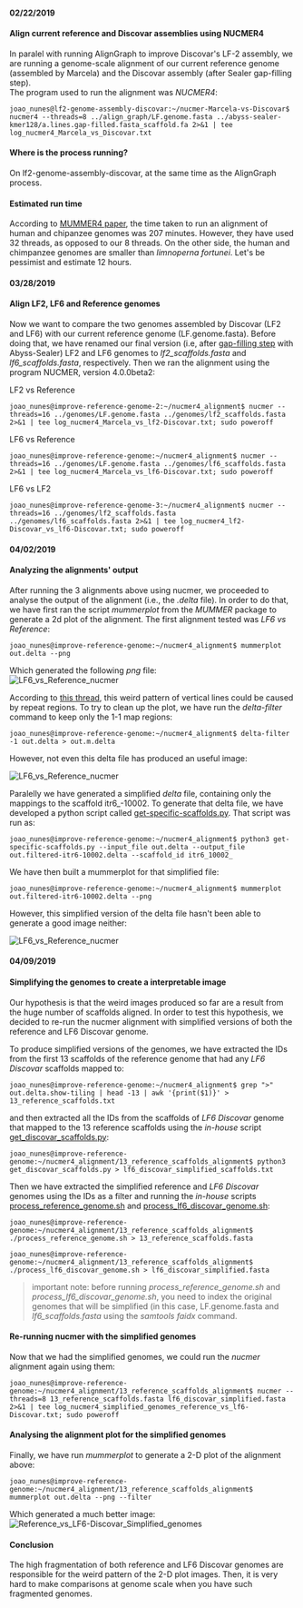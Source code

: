 #### 02/22/2019  
#### Align current reference and Discovar assemblies using NUCMER4
In paralel with running AlignGraph to improve Discovar's LF-2 assembly, we are running a genome-scale alignment of our current reference genome (assembled by Marcela) and the Discovar assembly (after Sealer gap-filling step).  
The program used to run the alignment was *NUCMER4*:  

```console  
joao_nunes@lf2-genome-assembly-discovar:~/nucmer-Marcela-vs-Discovar$ nucmer4 --threads=8 ../align_graph/LF.genome.fasta ../abyss-sealer-kmer128/a.lines.gap-filled.fasta_scaffold.fa 2>&1 | tee log_nucmer4_Marcela_vs_Discovar.txt  
```  

#### Where is the process running?  
On lf2-genome-assembly-discovar, at the same time as the AlignGraph process.

#### Estimated run time  
According to [MUMMER4 paper](https://www.ncbi.nlm.nih.gov/pmc/articles/PMC5802927/), the time taken to run an alignment of human and chipanzee genomes was 207 minutes. However, they have used 32 threads, as opposed to our 8 threads. On the other side, the human and chimpanzee genomes are smaller than *limnoperna fortunei*. Let's be pessimist and estimate 12 hours.  

#### 03/28/2019  
#### Align LF2, LF6 and Reference genomes  
Now we want to compare the two genomes assembled by Discovar (LF2 and LF6) with our current reference genome (LF.genome.fasta). Before doing that, we have renamed our final version (i.e, after [gap-filling step](https://github.com/biobureaubiotech/goldenMusselGender/blob/master/10.Gap-filling-Discovar-scaffolds.md) with Abyss-Sealer) LF2 and LF6 genomes to *lf2_scaffolds.fasta* and *lf6_scaffolds.fasta*, respectively. Then we ran the alignment using the program NUCMER, version 4.0.0beta2:  

LF2 vs Reference  
```console  
joao_nunes@improve-reference-genome-2:~/nucmer4_alignment$ nucmer --threads=16 ../genomes/LF.genome.fasta ../genomes/lf2_scaffolds.fasta 2>&1 | tee log_nucmer4_Marcela_vs_lf2-Discovar.txt; sudo poweroff
```  

LF6 vs Reference  
```console  
joao_nunes@improve-reference-genome:~/nucmer4_alignment$ nucmer --threads=16 ../genomes/LF.genome.fasta ../genomes/lf6_scaffolds.fasta 2>&1 | tee log_nucmer4_Marcela_vs_lf6-Discovar.txt; sudo poweroff
```  

LF6 vs LF2  
```console  
joao_nunes@improve-reference-genome-3:~/nucmer4_alignment$ nucmer --threads=16 ../genomes/lf2_scaffolds.fasta ../genomes/lf6_scaffolds.fasta 2>&1 | tee log_nucmer4_lf2-Discovar_vs_lf6-Discovar.txt; sudo poweroff
```

#### 04/02/2019  
#### Analyzing the alignments' output  
After running the 3 alignments above using nucmer, we proceeded to analyse the output of the alignment (i.e., the *.delta* file). In order to do that, we have first ran the script *mummerplot* from the *MUMMER* package to generate a 2d plot of the alignment. The first alignment tested was *LF6 vs Reference*:  

```console  
joao_nunes@improve-reference-genome:~/nucmer4_alignment$ mummerplot out.delta --png
```  

Which generated the following *png* file:  
![LF6_vs_Reference_nucmer](https://github.com/biobureaubiotech/goldenMusselGender/blob/master/images/out.png)

According to [this thread](https://sourceforge.net/p/mummer/mailman/mummer-help/thread/CAFpLa4KSyWNZFWa4cMFgr6eQRsCnAiBovBBbRzA9SzmKTnqkqA%40mail.gmail.com/), this weird pattern of vertical lines could be caused by repeat regions. To try to clean up the plot, we have run the *delta-filter* command to keep only the 1-1 map regions:  

```console  
joao_nunes@improve-reference-genome:~/nucmer4_alignment$ delta-filter -1 out.delta > out.m.delta
```  

However, not even this delta file has produced an useful image:  

![LF6_vs_Reference_nucmer](https://github.com/biobureaubiotech/goldenMusselGender/blob/master/images/out.m.png)

Paralelly we have generated a simplified *delta* file, containing only the mappings to the scaffold itr6_-10002. To generate that delta file, we have developed a python script called [get-specific-scaffolds.py](https://github.com/biobureaubiotech/goldenMusselGender/blob/master/scripts/get-specific-scaffolds.py). That script was run as:  

```console  
joao_nunes@improve-reference-genome:~/nucmer4_alignment$ python3 get-specific-scaffolds.py --input_file out.delta --output_file out.filtered-itr6-10002.delta --scaffold_id itr6_10002_
```
We have then built a mummerplot for that simplified file:  

```console
joao_nunes@improve-reference-genome:~/nucmer4_alignment$ mummerplot out.filtered-itr6-10002.delta --png
```  

However, this simplified version of the delta file hasn't been able to generate a good image neither:  

![LF6_vs_Reference_nucmer](https://github.com/biobureaubiotech/goldenMusselGender/blob/master/images/out_simplified.png)

#### 04/09/2019  
#### Simplifying the genomes to create a interpretable image  
Our hypothesis is that the weird images produced so far are a result from the huge number of scaffolds aligned. In order to test this hypothesis, we decided to re-run the nucmer alignment with simplified versions of both the reference and LF6 Discovar genome.  

To produce simplified versions of the genomes, we have extracted the IDs from the first 13 scaffolds of the reference genome that had any *LF6 Discovar* scaffolds mapped to:  

```console  
joao_nunes@improve-reference-genome:~/nucmer4_alignment$ grep ">" out.delta.show-tiling | head -13 | awk '{print($1)}' > 13_reference_scaffolds.txt  
```  

and then extracted all the IDs from the scaffolds of *LF6 Discovar* genome that mapped to the 13 reference scaffolds using the *in-house* script [get_discovar_scaffolds.py](https://github.com/biobureaubiotech/goldenMusselGender/blob/master/scripts/get_discovar_scaffolds.py):  

```console  
joao_nunes@improve-reference-genome:~/nucmer4_alignment/13_reference_scaffolds_alignment$ python3 get_discovar_scaffolds.py > lf6_discovar_simplified_scaffolds.txt  
``` 

Then we have extracted the simplified reference and *LF6 Discovar* genomes using the IDs as a filter and running the *in-house* scripts [process_reference_genome.sh](https://github.com/biobureaubiotech/goldenMusselGender/blob/master/scripts/process_reference_genome.sh) and [process_lf6_discovar_genome.sh](https://github.com/biobureaubiotech/goldenMusselGender/blob/master/scripts/process_lf6_discovar_genome.sh):  

```console  
joao_nunes@improve-reference-genome:~/nucmer4_alignment/13_reference_scaffolds_alignment$ ./process_reference_genome.sh > 13_reference_scaffolds.fasta
``` 
```console  
joao_nunes@improve-reference-genome:~/nucmer4_alignment/13_reference_scaffolds_alignment$ ./process_lf6_discovar_genome.sh > lf6_discovar_simplified.fasta
``` 

>important note: before running *process_reference_genome.sh* and *process_lf6_discovar_genome.sh*, you need to index the original genomes that will be simplified (in this case, LF.genome.fasta and *lf6_scaffolds.fasta* using the *samtools faidx* command. 

#### Re-running nucmer with the simplified genomes
Now that we had the simplified genomes, we could run the *nucmer* alignment again using them:  

```console  
joao_nunes@improve-reference-genome:~/nucmer4_alignment/13_reference_scaffolds_alignment$ nucmer --threads=8 13_reference_scaffolds.fasta lf6_discovar_simplified.fasta 2>&1 | tee log_nucmer4_simplified_genomes_reference_vs_lf6-Discovar.txt; sudo poweroff
```

#### Analysing the alignment plot for the simplified genomes  
Finally, we have run *mummerplot* to generate a 2-D plot of the alignment above:  

```console  
joao_nunes@improve-reference-genome:~/nucmer4_alignment/13_reference_scaffolds_alignment$ mummerplot out.delta --png --filter  
```  

Which generated a much better image:  
![Reference_vs_LF6-Discovar_Simplified_genomes](https://github.com/biobureaubiotech/goldenMusselGender/blob/master/images/filtered_out.png)  

#### Conclusion  
The high fragmentation of both reference and LF6 Discovar genomes are responsible for the weird pattern of the 2-D plot images. Then, it is very hard to make comparisons at genome scale when you have such fragmented genomes. 

